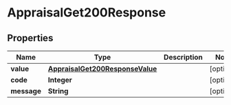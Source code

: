 

# AppraisalGet200Response


## Properties

| Name | Type | Description | Notes |
|------------ | ------------- | ------------- | -------------|
|**value** | [**AppraisalGet200ResponseValue**](AppraisalGet200ResponseValue.md) |  |  [optional] |
|**code** | **Integer** |  |  [optional] |
|**message** | **String** |  |  [optional] |



